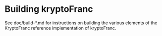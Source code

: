 Building kryptoFranc
================

See doc/build-*.md for instructions on building the various
elements of the KryptoFranc reference implementation of kryptoFranc.
